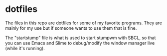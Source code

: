 # dotfiles

The files in this repo are dotfiles for some of my favorite programs. They are mainly for my use but if someone wants to use them that is fine. 


The "startstump" file is what is used to start stumpwm with SBCL, so that you can use Emacs and Slime to debug/modify the window manager live (while it's running). 
